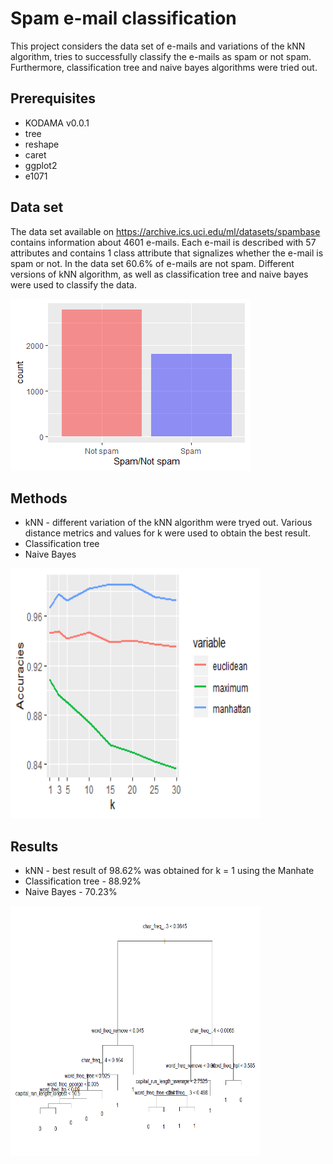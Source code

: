 # Spam e-mail classification

This project considers the data set of e-mails and variations of the kNN algorithm, tries to successfully classify the e-mails as spam or not spam. Furthermore, classification tree and naive bayes algorithms were tried out.  

## Prerequisites 
* KODAMA v0.0.1
* tree
* reshape
* caret
* ggplot2
* e1071
## Data set

The data set available on https://archive.ics.uci.edu/ml/datasets/spambase contains information about 4601 e-mails. Each e-mail is described with 57 attributes and contains 1 class attribute that signalizes whether the e-mail is spam or not. In the data set 60.6% of e-mails are not spam. Different versions of kNN algorithm, as well as classification tree and naive bayes were used to classify the data. 

<img src="images/spam.png">

## Methods

* kNN - different variation of the kNN algorithm were tryed out. Various distance metrics and values for k were used to obtain the best result.
* Classification tree
* Naive Bayes 

<img src="images/accuracy.png" width=400 height=400> 

## Results

* kNN - best result of 98.62% was obtained for k = 1 using the Manhate
* Classification tree - 88.92%
* Naive Bayes - 70.23%

<img src="images/tree.png" width=400 height=400>

